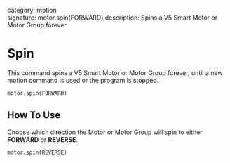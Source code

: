 category: motion  
signature: motor.spin(FORWARD) 
description: Spins a V5 Smart Motor or Motor Group forever.

# Spin 

This command spins a V5 Smart Motor or Motor Group forever, until a new motion command is used or the program is stopped.

```python
motor.spin(FORWARD)
```

## How To Use

Choose which direction the Motor or Motor Group will spin to either **FORWARD** or **REVERSE**.

```python
motor.spin(REVERSE)
```

<advanced>
</advanced>
